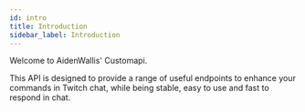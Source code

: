 ```yaml
---
id: intro
title: Introduction
sidebar_label: Introduction
---
```


Welcome to AidenWallis' Customapi.

This API is designed to provide a range of useful endpoints to enhance your commands in Twitch chat, while being stable, easy to use and fast to respond in chat.

